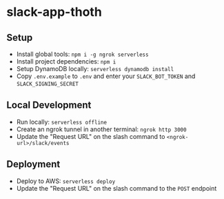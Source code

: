 # slack-app-thoth

## Setup

- Install global tools: `npm i -g ngrok serverless`
- Install project dependencies: `npm i`
- Setup DynamoDB locally: `serverless dynamodb install`
- Copy `.env.example` to `.env` and enter your `SLACK_BOT_TOKEN` and `SLACK_SIGNING_SECRET`

## Local Development

- Run locally: `serverless offline`
- Create an ngrok tunnel in another terminal: `ngrok http 3000`
- Update the "Request URL" on the slash command to `<ngrok-url>/slack/events`

## Deployment

- Deploy to AWS: `serverless deploy`
- Update the "Request URL" on the slash command to the `POST` endpoint
